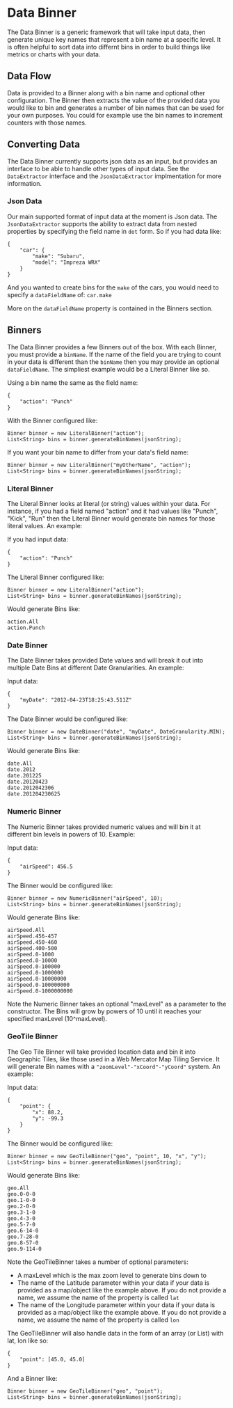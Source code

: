 # Data Binner

The Data Binner is a generic framework that will take input data, then generate unique key names that represent a bin name at a specific level. It is often helpful to sort data into differnt bins in order to build things like metrics or charts with your data.  

## Data Flow

Data is provided to a Binner along with a bin name and optional other configuration. The Binner then extracts the value of the provided data you would like to bin and generates a number of bin names that can be used for your own purposes.  You could for example use the bin names to increment counters with those names.  

## Converting Data

The Data Binner currently supports json data as an input, but provides an interface to be able to handle other types of input data. See the `DataExtractor` interface and the `JsonDataExtractor` implmentation for more information. 

### Json Data

Our main supported format of input data at the moment is Json data.  The `JsonDataExtractor` supports the ability to extract data from nested properties by specifying the field name in `dot` form. So if you had data like:

```
{
    "car": {
        "make": "Subaru",
        "model": "Impreza WRX"
    }
}
```
And you wanted to create bins for the `make` of the cars, you would need to specify a `dataFieldName` of: `car.make`

More on the `dataFieldName` property is contained in the Binners section. 

## Binners

The Data Binner provides a few Binners out of the box. With each Binner, you must provide a `binName`. If the name of the field you are trying to count in your data is different than the `binName` then you may provide an optional `dataFieldName`.  The simpliest example would be a Literal Binner like so. 

Using a bin name the same as the field name:

```
{
    "action": "Punch"
}
```

With the Binner configured like:
```
Binner binner = new LiteralBinner("action");
List<String> bins = binner.generateBinNames(jsonString);
```

If you want your bin name to differ from your data's field name:
```
Binner binner = new LiteralBinner("myOtherName", "action");
List<String> bins = binner.generateBinNames(jsonString);
```

### Literal Binner

The Literal Binner looks at literal (or string) values within your data.  For instance, if you had a field named "action" and it had values like "Punch", "Kick", "Run" then the Literal Binner would generate bin names for those literal values. An example:

If you had input data:

```
{
    "action": "Punch"
}
```

The Literal Binner configured like:

```
Binner binner = new LiteralBinner("action");
List<String> bins = binner.generateBinNames(jsonString);
```
Would generate Bins like:

```
action.All
action.Punch
```

### Date Binner

The Date Binner takes provided Date values and will break it out into multiple Date Bins at different Date Granularities. An example:

Input data:

```
{
    "myDate": "2012-04-23T18:25:43.511Z"
}
```

The Date Binner would be configured like:

```
Binner binner = new DateBinner("date", "myDate", DateGranularity.MIN);
List<String> bins = binner.generateBinNames(jsonString);
```

Would generate Bins like:

```
date.All
date.2012
date.201225
date.20120423
date.2012042306
date.201204230625
```

### Numeric Binner

The Numeric Binner takes provided numeric values and will bin it at different bin levels in powers of 10. Example:

Input data:

```
{
    "airSpeed": 456.5
}
```

The Binner would be configured like:

```
Binner binner = new NumericBinner("airSpeed", 10);
List<String> bins = binner.generateBinNames(jsonString);
```

Would generate Bins like:

```
airSpeed.All
airSpeed.456-457
airSpeed.450-460
airSpeed.400-500
airSpeed.0-1000
airSpeed.0-10000
airSpeed.0-100000
airSpeed.0-1000000
airSpeed.0-10000000
airSpeed.0-100000000
airSpeed.0-1000000000
```

Note the Numeric Binner takes an optional "maxLevel" as a parameter to the constructor. The Bins will grow by powers of 10 until it reaches your specified maxLevel (10^maxLevel).
 
### GeoTile Binner

The Geo Tile Binner will take provided location data and bin it into Geographic Tiles, like those used in a Web Mercator Map Tiling Service.  It will generate Bin names with a `"zoomLevel"-"xCoord"-"yCoord"` system. An example:

Input data:

```
{
    "point": {
        "x": 88.2,
        "y": -99.3
    }
}
```

The Binner would be configured like:

```
Binner binner = new GeoTileBinner("geo", "point", 10, "x", "y");
List<String> bins = binner.generateBinNames(jsonString);
```

Would generate Bins like:

```
geo.All
geo.0-0-0
geo.1-0-0
geo.2-0-0
geo.3-1-0
geo.4-3-0
geo.5-7-0
geo.6-14-0
geo.7-28-0
geo.8-57-0
geo.9-114-0
```
Note the GeoTileBinner takes a number of optional parameters:

- A maxLevel which is the max zoom level to generate bins down to
- The name of the Latitude parameter within your data if your data is provided as a map/object like the example above. If you do not provide a name, we assume the name of the property is called `lat`
- The name of the Longitude parameter within your data if your data is provided as a map/object like the example above. If you do not provide a name, we assume the name of the property is called `lon`

The GeoTileBinner will also handle data in the form of an array (or List) with lat, lon like so:

```
{
    "point": [45.0, 45.0]
}
```
And a Binner like:

```
Binner binner = new GeoTileBinner("geo", "point");
List<String> bins = binner.generateBinNames(jsonString);
```
